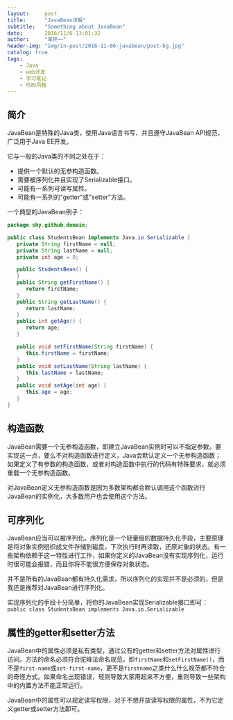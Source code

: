 ```yaml
---
layout:     post
title:      "JavaBean详解"
subtitle:   "Something about JavaBean"
date:       2016/11/6 13:01:32 
author:     "率怀一"
header-img: "img/in-post/2016-11-06-javabean/post-bg.jpg"
catalog: true
tags:
    - Java
    - web开发
    - 学习笔记
    - 代码风格
---
```


## 简介 ##

JavaBean是特殊的Java类，使用Java语言书写，并且遵守JavaBean API规范，广泛用于Java EE开发。

它与一般的Java类的不同之处在于：

- 提供一个默认的无参构造函数。
- 需要被序列化并且实现了Serializable接口。
- 可能有一系列可读写属性。
- 可能有一系列的"getter"或"setter"方法。

一个典型的JavaBean例子：

```java
package shy.github.domain;

public class StudentsBean implements Java.io.Serializable {
   private String firstName = null;
   private String lastName = null;
   private int age = 0;

   public StudentsBean() {
   }
   public String getFirstName() {
      return firstName;
   }
   public String getLastName() {
      return lastName;
   }
   public int getAge() {
      return age;
   }

   public void setFirstName(String firstName) {
      this.firstName = firstName;
   }
   public void setLastName(String lastName) {
      this.lastName = lastName;
   }
   public void setAge(int age) {
      this.age = age;
   }
}
```

## 构造函数 ##

JavaBean需要一个无参构造函数，即建立JavaBean实例时可以不指定参数。要实现这一点，要么不对构造函数进行定义，Java会默认定义一个无参构造函数；如果定义了有参数的构造函数，或者对构造函数中执行的代码有特殊要求，就必须重载一个无参构造函数。

对JavaBean定义无参构造函数是因为多数架构都会默认调用这个函数进行JavaBean的实例化，大多数用户也会使用这个方法。

## 可序列化 ##

JavaBean应当可以被序列化。序列化是一个轻量级的数据持久化手段，主要原理是将对象实例组织成文件存储到磁盘，下次执行时再读取，还原对象的状态。有一些架构依赖于这一特性进行工作，如果你定义的JavaBean没有实现序列化，运行时很可能会报错，而且你将不能很方便保存对象状态。

并不是所有的JavaBean都有持久化需求，所以序列化的实现并不是必须的，但是我还是推荐对JavaBean进行序列化。

实现序列化的手段十分简单，将你的JavaBean实现Serializable接口即可：`public class StudentsBean implements Java.io.Serializable`

## 属性的getter和setter方法 ##

JavaBean中的属性必须是私有类型，通过公有的getter和setter方法对属性进行访问。方法的命名必须符合驼峰法命名规范，即`firstName`和`setFirstName()`，而不是`first-name`或`set-first-name`，更不是`firstname`之类什么什么规范都不符合的奇怪方式。如果命名出现错误，轻则导致大家用起来不方便，重则导致一些架构中的内置方法不能正常运行。

JavaBean中的属性可以规定读写权限，对于不想开放读写权限的属性，不为它定义getter或setter方法即可。
